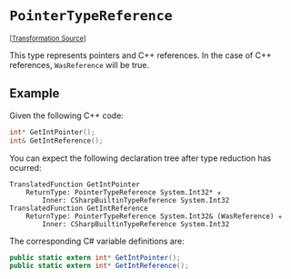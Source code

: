 `PointerTypeReference`
===================================================================================================

<small>\[[Transformation Source](../../Biohazrd/#TypeReferences/PointerTypeReference.cs)\]</small>

This type represents pointers and C++ references. In the case of C++ references, `WasReference` will be true.

## Example

Given the following C++ code:

```cpp
int* GetIntPointer();
int& GetIntReference();
```

You can expect the following declaration tree after type reduction has ocurred:

```
TranslatedFunction GetIntPointer
    ReturnType: PointerTypeReference System.Int32* ☣
        Inner: CSharpBuiltinTypeReference System.Int32
TranslatedFunction GetIntReference
    ReturnType: PointerTypeReference System.Int32& (WasReference) ☣
        Inner: CSharpBuiltinTypeReference System.Int32
```

The corresponding C# variable definitions are:

```csharp
public static extern int* GetIntPointer();
public static extern int* GetIntReference();
```
